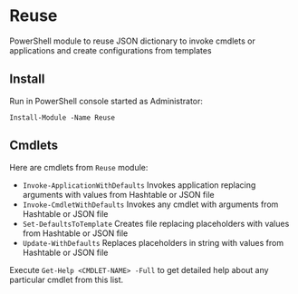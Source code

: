 # Reuse
PowerShell module to reuse JSON dictionary to invoke cmdlets or applications and create configurations from templates

## Install
Run in PowerShell console started as Administrator:

    Install-Module -Name Reuse

## Cmdlets
Here are cmdlets from `Reuse` module:

 - `Invoke-ApplicationWithDefaults` Invokes application replacing arguments with values from Hashtable or JSON file
 - `Invoke-CmdletWithDefaults` Invokes any cmdlet with arguments from Hashtable or JSON file
 - `Set-DefaultsToTemplate` Creates file replacing placeholders with values from Hashtable or JSON file
 - `Update-WithDefaults` Replaces placeholders in string with values from Hashtable or JSON file

Execute `Get-Help <CMDLET-NAME> -Full` to get detailed help about any particular cmdlet from this list.

